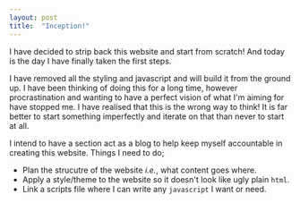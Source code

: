 ```yaml
---
layout: post
title:  "Inception!"
---
```

I have decided to strip back this website and start from scratch! And today is the day I have finally taken the first steps.

I have removed all the styling and javascript and will build it from the ground up. I have been thinking of doing this for a long time, however procrastination and wanting to have a perfect vision of what I'm aiming for have stopped me. I have realised that this is the wrong way to think! It is far better to start something imperfectly and iterate on that than never to start at all.

I intend to have a section act as a blog to help keep myself accountable in creating this website. Things I need to do;

* Plan the strucutre of the website *i.e.*, what content goes where.
* Apply a style/theme to the website so it doesn't look like ugly plain `html`.
* Link a scripts file where I can write any `javascript` I want or need.
